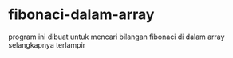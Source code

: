 # fibonaci-dalam-array
program ini dibuat untuk mencari bilangan fibonaci di dalam array selangkapnya terlampir
